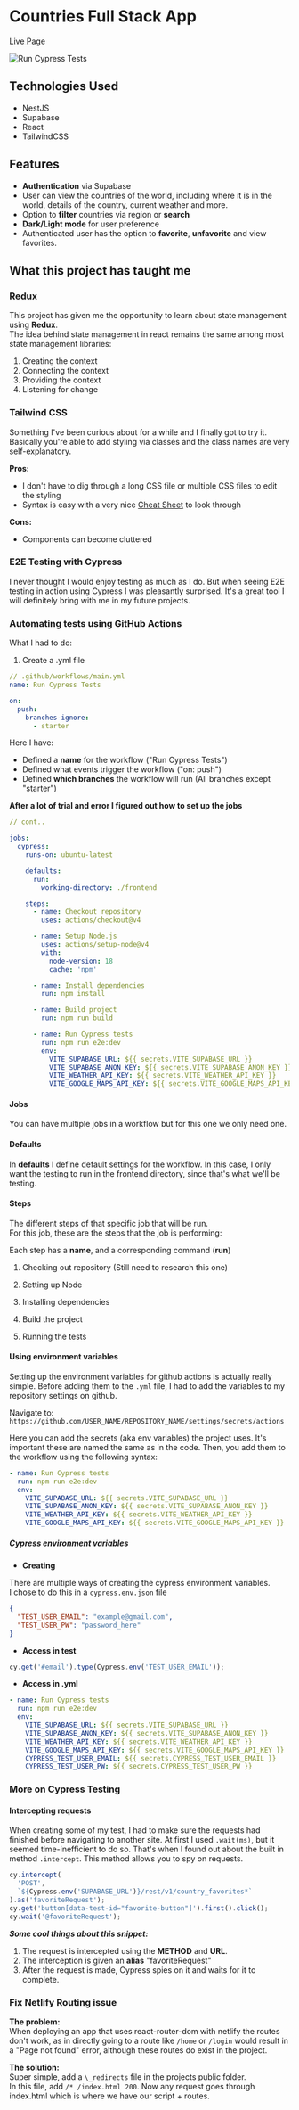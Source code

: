 # Countries Full Stack App

[Live Page](https://countries-of-the-world-kantis.netlify.app/)

![Run Cypress Tests](https://github.com/athinakantis/full-stack-countries-app/actions/workflows/main.yml/badge.svg)

## Technologies Used

- NestJS
- Supabase
- React
- TailwindCSS

## Features

- **Authentication** via Supabase
- User can view the countries of the world, including where it is in the world, details of the country, current weather and more.
- Option to **filter** countries via region or **search**
- **Dark/Light mode** for user preference
- Authenticated user has the option to **favorite**, **unfavorite** and view favorites.

## What this project has taught me

### **Redux**

This project has given me the opportunity to learn about state management using **Redux**.  
The idea behind state management in react remains the same among most state management libraries:

1. Creating the context
2. Connecting the context
3. Providing the context
4. Listening for change

### **Tailwind CSS**

Something I've been curious about for a while and I finally got to try it.  
Basically you're able to add styling via classes and the class names are very self-explanatory.

**Pros:**

- I don't have to dig through a long CSS file or multiple CSS files to edit the styling
- Syntax is easy with a very nice [Cheat Sheet](https://nerdcave.com/tailwind-cheat-sheet) to look through

**Cons:**

- Components can become cluttered

### **E2E Testing with Cypress**

I never thought I would enjoy testing as much as I do. But when seeing E2E testing in action using Cypress I was pleasantly surprised. It's a great tool I will definitely bring with me in my future projects.

### **Automating tests using GitHub Actions**

What I had to do:

1. Create a .yml file

```yml
// .github/workflows/main.yml
name: Run Cypress Tests

on:
  push:
    branches-ignore:
      - starter

```

Here I have:

- Defined a **name** for the workflow ("Run Cypress Tests")
- Defined what events trigger the workflow ("on: push")
- Defined **which branches** the workflow will run (All branches except "starter")

**After a lot of trial and error I figured out how to set up the jobs**

```yml
// cont..

jobs:
  cypress:
    runs-on: ubuntu-latest

    defaults:
      run:
        working-directory: ./frontend

    steps:
      - name: Checkout repository
        uses: actions/checkout@v4

      - name: Setup Node.js
        uses: actions/setup-node@v4
        with:
          node-version: 18
          cache: 'npm'

      - name: Install dependencies
        run: npm install

      - name: Build project
        run: npm run build

      - name: Run Cypress tests
        run: npm run e2e:dev
        env:
          VITE_SUPABASE_URL: ${{ secrets.VITE_SUPABASE_URL }}
          VITE_SUPABASE_ANON_KEY: ${{ secrets.VITE_SUPABASE_ANON_KEY }}
          VITE_WEATHER_API_KEY: ${{ secrets.VITE_WEATHER_API_KEY }}
          VITE_GOOGLE_MAPS_API_KEY: ${{ secrets.VITE_GOOGLE_MAPS_API_KEY }}
```

#### Jobs

You can have multiple jobs in a workflow but for this one we only need one.

#### Defaults

In **defaults** I define default settings for the workflow. In this case, I only want the testing to run in the frontend directory, since that's what we'll be testing.

#### Steps

The different steps of that specific job that will be run.  
For this job, these are the steps that the job is performing:

Each step has a **name**, and a corresponding command (**run**)

1. Checking out repository
   (Still need to research this one)

2. Setting up Node

3. Installing dependencies

4. Build the project

5. Running the tests

#### Using environment variables

Setting up the environment variables for github actions is actually really simple.
Before adding them to the `.yml` file, I had to add the variables to my repository settings on github.

Navigate to:  
`https://github.com/USER_NAME/REPOSITORY_NAME/settings/secrets/actions`

Here you can add the secrets (aka env variables) the project uses. It's important these are named the same as in the code. Then, you add them to the workflow using the following syntax:

```yml
- name: Run Cypress tests
  run: npm run e2e:dev
  env:
    VITE_SUPABASE_URL: ${{ secrets.VITE_SUPABASE_URL }}
    VITE_SUPABASE_ANON_KEY: ${{ secrets.VITE_SUPABASE_ANON_KEY }}
    VITE_WEATHER_API_KEY: ${{ secrets.VITE_WEATHER_API_KEY }}
    VITE_GOOGLE_MAPS_API_KEY: ${{ secrets.VITE_GOOGLE_MAPS_API_KEY }}
```

##### Cypress environment variables

- **Creating**

There are multiple ways of creating the cypress environment variables.  
I chose to do this in a `cypress.env.json` file

```json
{
  "TEST_USER_EMAIL": "example@gmail.com",
  "TEST_USER_PW": "password_here"
}
```

- **Access in test**

```js
cy.get('#email').type(Cypress.env('TEST_USER_EMAIL'));
```

- **Access in .yml**

```yml
- name: Run Cypress tests
  run: npm run e2e:dev
  env:
    VITE_SUPABASE_URL: ${{ secrets.VITE_SUPABASE_URL }}
    VITE_SUPABASE_ANON_KEY: ${{ secrets.VITE_SUPABASE_ANON_KEY }}
    VITE_WEATHER_API_KEY: ${{ secrets.VITE_WEATHER_API_KEY }}
    VITE_GOOGLE_MAPS_API_KEY: ${{ secrets.VITE_GOOGLE_MAPS_API_KEY }}
    CYPRESS_TEST_USER_EMAIL: ${{ secrets.CYPRESS_TEST_USER_EMAIL }}
    CYPRESS_TEST_USER_PW: ${{ secrets.CYPRESS_TEST_USER_PW }}
```

### More on Cypress Testing

#### Intercepting requests

When creating some of my test, I had to make sure the requests had finished before navigating to another site. At first I used `.wait(ms)`, but it seemed time-inefficient to do so. That's when I found out about the built in method `.intercept`. This method allows you to spy on requests.

```ts
cy.intercept(
  'POST',
  `${Cypress.env('SUPABASE_URL')}/rest/v1/country_favorites*`
).as('favoriteRequest');
cy.get('button[data-test-id="favorite-button"]').first().click();
cy.wait('@favoriteRequest');
```

**_Some cool things about this snippet:_**

1. The request is intercepted using the **METHOD** and **URL**.
2. The interception is given an **alias** "favoriteRequest"
3. After the request is made, Cypress spies on it and waits for it to complete.

### Fix Netlify Routing issue

**The problem:**  
When deploying an app that uses react-router-dom with netlify the routes don't work, as in directly going to a route like `/home` or `/login` would result in a "Page not found" error, although these routes do exist in the project.

**The solution:**  
Super simple, add a `\_redirects` file in the projects public folder.  
In this file, add `/* /index.html 200`. Now any request goes through index.html which is where we have our script + routes.
